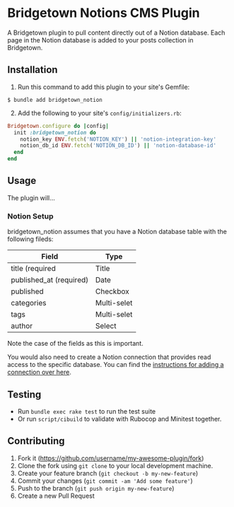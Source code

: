 # Bridgetown Notions CMS Plugin

A Bridgetown plugin to pull content directly out of a Notion database. Each page in the 
Notion database is added to your posts collection in Bridgetown.


## Installation

1. Run this command to add this plugin to your site's Gemfile:

```shell
$ bundle add bridgetown_notion
```

2. Add the following to your site's `config/initializers.rb`:

```ruby
Bridgetown.configure do |config|
  init :bridgetown_notion do
    notion_key ENV.fetch('NOTION_KEY') || 'notion-integration-key'
    notion_db_id ENV.fetch('NOTION_DB_ID') || 'notion-database-id'
  end
end
```


## Usage

The plugin will…

### Notion Setup

bridgetown_notion assumes that you have a Notion database table with the following fileds:

| Field | Type |
|-|-|
| title (required | Title |
| published_at (required) | Date |
| published | Checkbox  |
| categories | Multi-selet | 
| tags | Multi-selet | 
| author | Select |

Note the case of the fields as this is important.

You would also need to create a Notion connection that provides read access to the specific
database. You can find the [instructions for adding a connection over here](https://www.notion.so/help/add-and-manage-connections-with-the-api).

## Testing

* Run `bundle exec rake test` to run the test suite
* Or run `script/cibuild` to validate with Rubocop and Minitest together.

## Contributing

1. Fork it (https://github.com/username/my-awesome-plugin/fork)
2. Clone the fork using `git clone` to your local development machine.
3. Create your feature branch (`git checkout -b my-new-feature`)
4. Commit your changes (`git commit -am 'Add some feature'`)
5. Push to the branch (`git push origin my-new-feature`)
6. Create a new Pull Request
